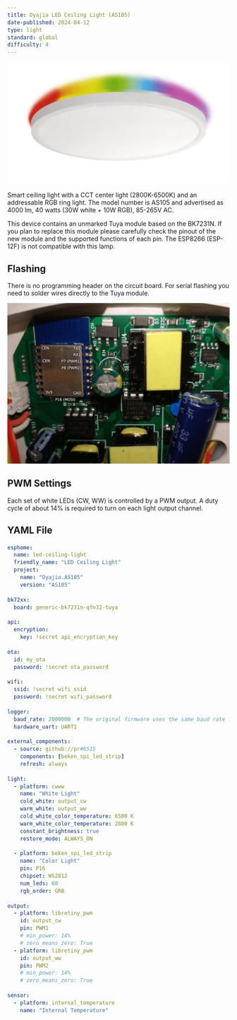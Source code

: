 ```yaml
---
title: Oyajia LED Ceiling Light (AS105)
date-published: 2024-04-12
type: light
standard: global
difficulty: 4
---
```

![Product Image](AS105.png "Product Image")

Smart ceiling light with a CCT center light (2800K-6500K) and an addressable RGB ring light. The model number is AS105 and advertised as 4000 lm, 40 watts (30W white + 10W RGB), 85-265V AC.

This device contains an unmarked Tuya module based on the BK7231N. If you plan to replace this module please carefully check the pinout of the new module and the supported functions of each pin. The ESP8266 (ESP-12F) is not compatible with this lamp.

## Flashing

There is no programming header on the circuit board. For serial flashing you need to solder wires directly to the Tuya module.

![Pinout](pinout.png "Pinout")

## PWM Settings

Each set of white LEDs (CW, WW) is controlled by a PWM output. A duty cycle of about 14% is required to turn on each light output channel.

## YAML File

```yaml
esphome:
  name: led-ceiling-light
  friendly_name: "LED Ceiling Light"
  project:
    name: "Oyajia.AS105"
    version: "AS105"

bk72xx:
  board: generic-bk7231n-qfn32-tuya

api:
  encryption:
    key: !secret api_encryption_key

ota:
  id: my_ota
  password: !secret ota_password

wifi:
  ssid: !secret wifi_ssid
  password: !secret wifi_password

logger:
  baud_rate: 2000000  # The original firmware uses the same baud rate for log outputs
  hardware_uart: UART1

external_components:
  - source: github://pr#6515
    components: [beken_spi_led_strip]
    refresh: always

light:
  - platform: cwww
    name: "White Light"
    cold_white: output_cw
    warm_white: output_ww
    cold_white_color_temperature: 6500 K
    warm_white_color_temperature: 2800 K
    constant_brightness: true
    restore_mode: ALWAYS_ON

  - platform: beken_spi_led_strip
    name: "Color Light"
    pin: P16
    chipset: WS2812
    num_leds: 60
    rgb_order: GRB

output:
  - platform: libretiny_pwm
    id: output_cw
    pin: PWM1
    # min_power: 14%
    # zero_means_zero: True
  - platform: libretiny_pwm
    id: output_ww
    pin: PWM2
    # min_power: 14%
    # zero_means_zero: True

sensor:
  - platform: internal_temperature
    name: "Internal Temperature"
```
